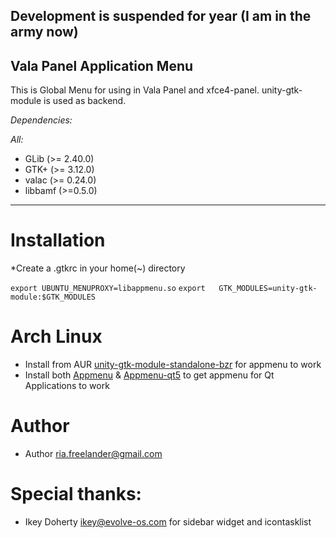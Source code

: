 Development is suspended for year (I am in the army now)
---
Vala Panel Application Menu
---

This is Global Menu for using in Vala Panel and xfce4-panel. unity-gtk-module is used as backend.

*Dependencies:*

*All:*
 * GLib (>= 2.40.0)
 * GTK+ (>= 3.12.0)
 * valac (>= 0.24.0)
 * libbamf (>=0.5.0)

---
Installation
===

*Create a .gtkrc in your home(~) directory

  `export UBUNTU_MENUPROXY=libappmenu.so`
`export   GTK_MODULES=unity-gtk-module:$GTK_MODULES`


Arch Linux
===
* Install from AUR [unity-gtk-module-standalone-bzr](https://aur.archlinux.org/packages/unity-gtk-module-standalone-bzr/) for appmenu to work
* Install both [Appmenu](https://aur.archlinux.org/packages/appmenu-qt/) & [Appmenu-qt5](https://aur.archlinux.org/packages/appmenu-qt5-bzr/) to get appmenu for Qt Applications to work

Author
===
 * Author <ria.freelander@gmail.com>

Special thanks:
===
 * Ikey Doherty <ikey@evolve-os.com> for sidebar widget and icontasklist
